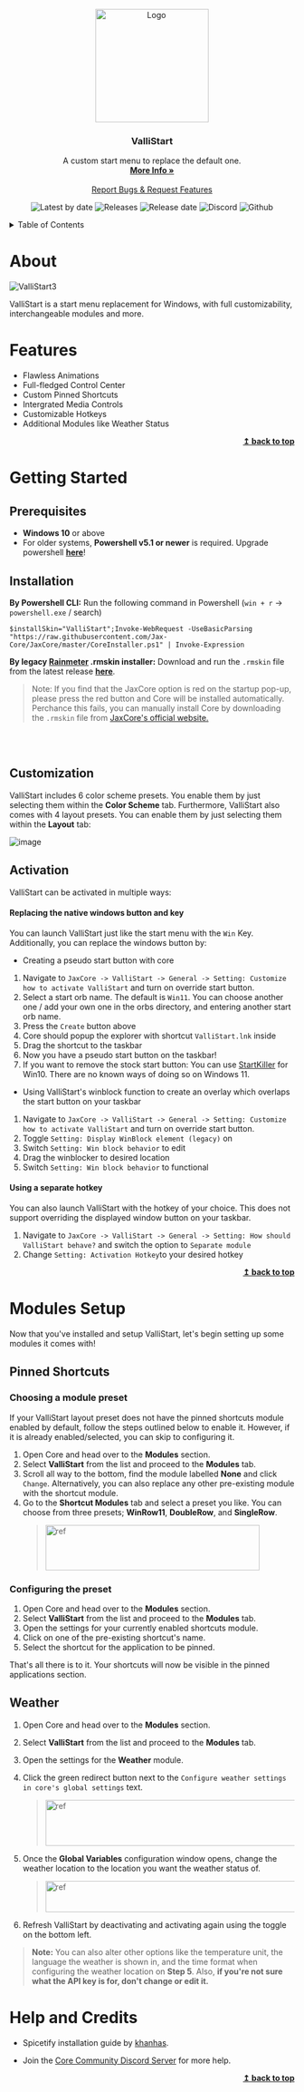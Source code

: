 <div id="top"></div>

<br />
<div align="center">
  <a href="https://github.com/Jax-Core/ValliStart">
    <img src="https://cdn.discordapp.com/attachments/875630623853793283/977856719055114250/ValliStart3.png" alt="Logo" width="200" height="200">
  </a>
  <h3 align="center">ValliStart</h3>
  <p align="center">
    A custom start menu to replace the default one.
    <br />
    <a href="https://www.deviantart.com/jaxoriginals/art/    ValliStart-Start-menu-replacement-893506095"><strong>More Info »</strong>
    </a>
    <br />
    <br />
    <a href="https://discord.gg/JmgehPSDD6">Report Bugs & Request Features</a>
  </p>
</div>

<p align="center">
  <img alt="Latest by date" src="https://img.shields.io/github/v/tag/Jax-Core/ValliStart?label=Version&style=for-the-badge" />
  <img alt="Releases" src="https://img.shields.io/github/downloads/Jax-Core/ValliStart/total?style=for-the-badge" />
  <img alt="Release date" src="https://img.shields.io/github/release-date/Jax-Core/ValliStart?label=Last%20Core%20Update&style=for-the-badge" />
  <img alt="Discord" src="https://img.shields.io/discord/880445067754610688?label=Discord%20server&style=for-the-badge" />
  <img alt="Github" src="https://img.shields.io/github/license/Jax-Core/ValliStart?style=for-the-badge" />
  
</p>

<!-- TABLE OF CONTENTS -->
<details>
  <summary>Table of Contents</summary>
  <ol>
    <li>
      <a href="#about">About</a>
    </li>
    <li>
      <a href="#Features">Features</a>
    </li>
    <li>
      <a href="#getting-started">Getting Started</a>
      <ul>
        <li><a href="#prerequisites">Prerequisites</a></li>
        <li><a href="#installation">Installation</a></li>
        <li> <a href="#customization">Customization</a></li>
      </ul>
    </li>
    <li>
      <a href="#modules-setup">Modules Setup</a>
      <ul>
        <li><a href="#pinned-shortcuts">Pinned Shortcuts</a></li>
        <li><a href="#weather">Weather</a></li>
        <li><a href="#media-controls">Media Controls</a>
          <ul>
            <li><a href="#for-spotify">Spotify</a></li>
            <li><a href="#for-web-players">Web Players</a></li>
          </ul>
        </li>
      </ul>
    </li>
    <li> <a href="#help-and-credits">Help & Credits</a></li>
  </ol>
</details>

<!-- ABOUT THE PROJECT -->
# About

![ValliStart3](https://user-images.githubusercontent.com/80020581/169686772-4ffa8032-c98f-4af7-9805-4f6bcfd25d32.png)

ValliStart is a start menu replacement for Windows, with full customizability, interchangeable modules and more.

# Features

* Flawless Animations
* Full-fledged Control Center
* Custom Pinned Shortcuts
* Intergrated Media Controls
* Customizable Hotkeys
* Additional Modules like Weather Status

<p align="right">
    <b><a href="#top">↥ back to top</a></b>
</p>

<!-- INSTALLATION AND SETUP -->
# Getting Started

## Prerequisites
- **Windows 10** or above
- For older systems, **Powershell v5.1 or newer** is required. Upgrade powershell **[here](https://docs.microsoft.com/en-us/powershell/scripting/windows-powershell/install/installing-windows-powershell?view=powershell-7.2#upgrading-existing-windows-powershell)**!

## Installation 
**By Powershell CLI:**
Run the following command in Powershell (`win + r` -> `powershell.exe` / search)
```
$installSkin="ValliStart";Invoke-WebRequest -UseBasicParsing "https://raw.githubusercontent.com/Jax-Core/JaxCore/master/CoreInstaller.ps1" | Invoke-Expression
```
**By legacy [Rainmeter](https://www.rainmeter.net/) .rmskin installer:**
Download and run the `.rmskin` file from the latest release **[here](https://github.com/Jax-Core/ValliStart/releases/latest)**.
> Note:  If you find that the JaxCore option is red on the startup pop-up, please press the red button and Core will be installed automatically. Perchance this fails, you can manually install Core by downloading the `.rmskin` file from [JaxCore's official website.](https://jax-core.github.io/)
<br />
<br />

## Customization

ValliStart includes 6 color scheme presets. You enable them by just selecting them within the **Color Scheme** tab.
Furthermore, ValliStart also comes with 4 layout presets. You can enable them by just selecting them within the **Layout** tab:

![image](https://user-images.githubusercontent.com/80020581/156275153-104e47da-ef14-4b63-8809-a5058d15f417.png)

## Activation 
ValliStart can be activated in multiple ways:
#### Replacing the native windows button and key
You can launch ValliStart just like the start menu with the `Win` Key. Additionally, you can replace the windows button by:
- Creating a pseudo start button with core
1. Navigate to `JaxCore -> ValliStart -> General -> Setting: Customize how to activate ValliStart` and turn on override start button. 
2. Select a start orb name. The default is `Win11`. You can choose another one / add your own one in the orbs directory, and entering another start orb name.
3. Press the `Create` button above
4. Core should popup the explorer with shortcut `ValliStart.lnk` inside
5. Drag the shortcut to the taskbar
6. Now you have a pseudo start button on the taskbar! 
7. If you want to remove the stock start button: You can use [StartKiller](http://www.startkiller.com/) for Win10. There are no known ways of doing so on Windows 11.

- Using ValliStart's winblock function to create an overlay which overlaps the start button on your taskbar
1. Navigate to `JaxCore -> ValliStart -> General -> Setting: Customize how to activate ValliStart` and turn on override start button. 
2. Toggle `Setting: Display WinBlock element (legacy)` on
3. Switch `Setting: Win block behavior` to edit
4. Drag the winblocker to desired location
5. Switch `Setting: Win block behavior` to functional

#### Using a separate hotkey
You can also launch ValliStart with the hotkey of your choice. This does not support overriding the displayed window button on your taskbar.
1. Navigate to `JaxCore -> ValliStart -> General -> Setting: How should ValliStart behave?` and switch the option to `Separate module`
2. Change `Setting: Activation Hotkey`to your desired hotkey

<p align="right">
    <b><a href="#top">↥ back to top</a></b>
</p>

<!-- MODULES SETUP -->
# Modules Setup

Now that you've installed and setup ValliStart, let's begin setting up some modules it comes with!

## Pinned Shortcuts

### Choosing a module preset

If your ValliStart layout preset does not have the pinned shortcuts module enabled by default, follow the steps outlined below to enable it. However, if it is already enabled/selected, you can skip to configuring it.

1. Open Core and head over to the **Modules** section.
2. Select **ValliStart** from the list and proceed to the **Modules** tab.
3. Scroll all way to the bottom, find the module labelled **None** and click `Change`. Alternatively, you can also replace any other pre-existing module with the shortcut module.
4. Go to the **Shortcut Modules** tab and select a preset you like. You can choose from three presets; **WinRow11**, **DoubleRow**, and **SingleRow**.
    >  <img src ="https://imgur.com/JgHZTni.png" alt = "ref" width="378" height ="80">

### Configuring the preset

1. Open Core and head over to the **Modules** section.
2. Select **ValliStart** from the list and proceed to the **Modules** tab.
3. Open the settings for your currently enabled shortcuts module.
4. Click on one of the pre-existing shortcut's name.
5. Select the shortcut for the application to be pinned.

That's all there is to it. Your shortcuts will now be visible in the pinned applications section.

## Weather

1. Open Core and head over to the **Modules** section.
2. Select **ValliStart** from the list and proceed to the **Modules** tab.
3. Open the settings for the **Weather** module.
4. Click the green redirect button next to the `Configure weather settings in core's global settings` text.
    >  <img src ="https://imgur.com/WDatjK5.png" alt = "ref" width="755" height ="81">

5. Once the **Global Variables** configuration window opens, change the weather location to the location you want the weather status of.
    >  <img src ="https://imgur.com/ycI4Qp4.png" alt = "ref" width="867" height ="55">
6. Refresh ValliStart by deactivating and activating again using the toggle on the bottom left.

> **Note:** You can also alter other options like the temperature unit, the language the weather is shown in, and the time format when configuring the weather location on **Step 5**. Also, **if you're not sure what the API key is for, don't change or edit it.**

# Help and Credits

* Spicetify installation guide by [khanhas](https://github.com/khanhas).

* Join the [Core Community Discord Server](https://discord.gg/JmgehPSDD6) for more help.

<p align="right">
    <b><a href="#top">↥ back to top</a></b>
</p>
